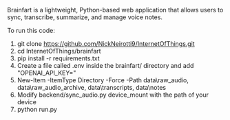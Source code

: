 Brainfart is a lightweight, Python-based web application that allows users to sync, transcribe, summarize, and manage voice notes.

To run this code:
1) git clone https://github.com/NickNeirotti9/InternetOfThings.git
2) cd InternetOfThings/brainfart
3) pip install -r requirements.txt
4) Create a file called .env inside the brainfart/ directory and add "OPENAI_API_KEY="
5) New-Item -ItemType Directory -Force -Path data\raw_audio, data\raw_audio_archive, data\transcripts, data\notes
6) Modify backend/sync_audio.py device_mount with the path of your device
7) python run.py

